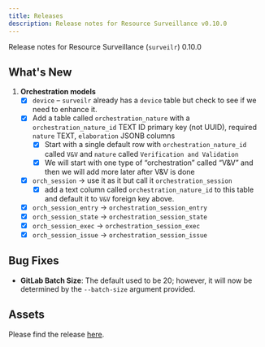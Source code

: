 ```yaml
---
title: Releases
description: Release notes for Resource Surveillance v0.10.0
---
```


Release notes for Resource Surveillance (`surveilr`) 0.10.0

## What's New

1. **Orchestration models**
   - [x] `device` – `surveilr` already has a `device` table but check to see if
         we need to enhance it.
   - [x] Add a table called `orchestration_nature` with a
         `orchestration_nature_id` TEXT ID primary key (not UUID), required
         `nature` TEXT, `elaboration` JSONB columns
     - [x] Start with a single default row with `orchestration_nature_id` called
           `V&V` and `nature` called `Verification and Validation`
     - [x] We will start with one type of “orchestration” called “V&V” and then
           we will add more later after V&V is done
   - [x] `orch_session` -> use it as it but call it `orchestration_session`
     - [x] add a text column called `orchestration_nature_id` to this table and
           default it to `V&V` foreign key above.
   - [x] `orch_session_entry` -> `orchestration_session_entry`
   - [x] `orch_session_state` -> `orchestration_session_state`
   - [x] `orch_session_exec` -> `orchestration_session_exec`
   - [x] `orch_session_issue` -> `orchestration_session_issue`

## Bug Fixes

- **GitLab Batch Size**: The default used to be 20; however, it will now be
  determined by the `--batch-size` argument provided.

## Assets

Please find the release
[here](https://github.com/opsfolio/releases.opsfolio.com/releases/tag/0.10.0).
